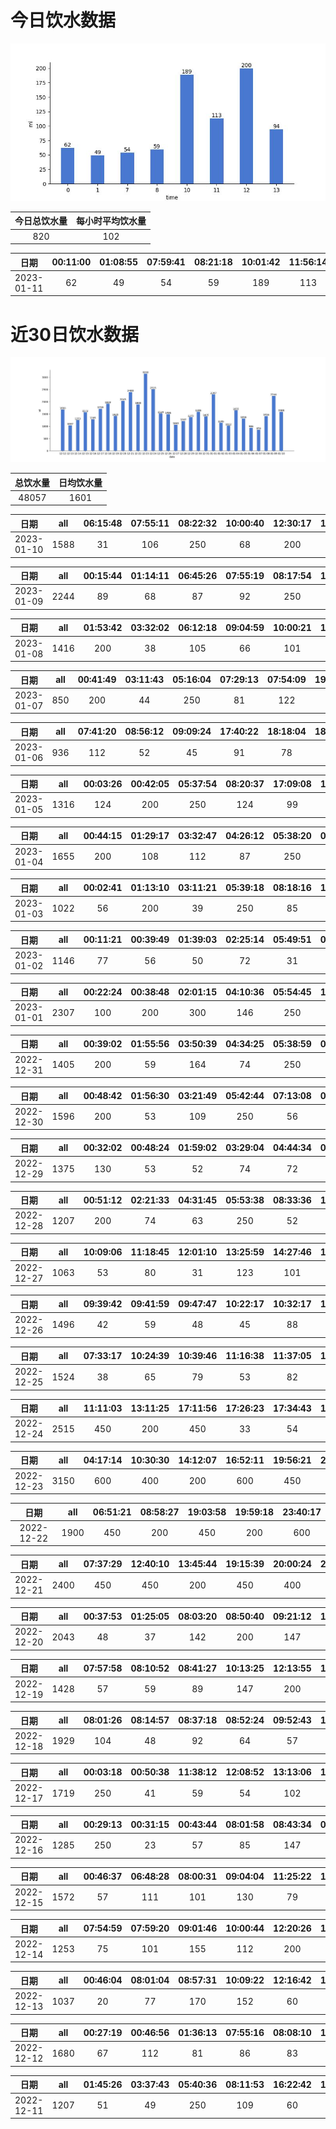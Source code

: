 # 今日饮水数据

<div align=center>
<img src="today.jpg" style="zoom: 100%;" />

| 今日总饮水量 | 每小时平均饮水量 |
| :----: | :----: |
| 820 | 102 |
</div>

| 日期 | 00:11:00 | 01:08:55 | 07:59:41 | 08:21:18 | 10:01:42 | 11:56:14 | 12:24:05 | 13:02:20 | 13:51:32 |
| :----: | :----: | :----: | :----: | :----: | :----: | :----: | :----: | :----: | :----: |
| 2023-01-11 | 62 | 49 | 54 | 59 | 189 | 113 | 200 | 64 | 30 |

# 近30日饮水数据

<div align=center>
<img src="30.jpg"style="zoom: 100%;" />

| 总饮水量 | 日均饮水量 |
| :----: | :----: |
| 48057 | 1601 |
</div>

| 日期 | all | 06:15:48 | 07:55:11 | 08:22:32 | 10:00:40 | 12:30:17 | 13:02:33 | 13:52:38 | 15:11:10 | 17:19:03 | 19:04:44 | 20:39:55 | 21:31:00 | 23:04:01 | 23:42:53 | 23:59:18 |
| :----: | :----: | :----: | :----: | :----: | :----: | :----: | :----: | :----: | :----: | :----: | :----: | :----: | :----: | :----: | :----: | :----: |
| 2023-01-10 | 1588 | 31 | 106 | 250 | 68 | 200 | 103 | 93 | 34 | 200 | 84 | 51 | 250 | 44 | 22 | 52 |

| 日期 | all | 00:15:44 | 01:14:11 | 06:45:26 | 07:55:19 | 08:17:54 | 10:01:14 | 11:31:55 | 12:14:53 | 15:03:33 | 16:27:20 | 17:32:20 | 19:03:49 | 19:44:09 | 20:08:37 | 20:39:39 | 20:47:56 | 21:08:01 | 21:39:30 | 21:45:00 |
| :----: | :----: | :----: | :----: | :----: | :----: | :----: | :----: | :----: | :----: | :----: | :----: | :----: | :----: | :----: | :----: | :----: | :----: | :----: | :----: | :----: |
| 2023-01-09 | 2244 | 89 | 68 | 87 | 92 | 250 | 154 | 115 | 150 | 450 | 63 | 83 | 130 | 47 | 64 | 58 | 89 | 66 | 114 | 75 |

| 日期 | all | 01:53:42 | 03:32:02 | 06:12:18 | 09:04:59 | 10:00:21 | 17:00:28 | 17:31:23 | 17:57:50 | 18:47:22 | 19:02:45 | 19:32:28 | 20:10:59 | 21:11:30 | 21:52:09 | 22:09:06 | 22:41:37 | 23:04:04 | 23:31:59 |
| :----: | :----: | :----: | :----: | :----: | :----: | :----: | :----: | :----: | :----: | :----: | :----: | :----: | :----: | :----: | :----: | :----: | :----: | :----: | :----: |
| 2023-01-08 | 1416 | 200 | 38 | 105 | 66 | 101 | 72 | 75 | 80 | 100 | 54 | 58 | 83 | 121 | 35 | 45 | 86 | 57 | 40 |

| 日期 | all | 00:41:49 | 03:11:43 | 05:16:04 | 07:29:13 | 07:54:09 | 19:06:58 | 19:24:08 | 19:49:45 |
| :----: | :----: | :----: | :----: | :----: | :----: | :----: | :----: | :----: | :----: |
| 2023-01-07 | 850 | 200 | 44 | 250 | 81 | 122 | 57 | 65 | 31 |

| 日期 | all | 07:41:20 | 08:56:12 | 09:09:24 | 17:40:22 | 18:18:04 | 18:29:40 | 18:49:25 | 19:41:44 | 20:43:30 | 22:12:05 | 23:30:48 |
| :----: | :----: | :----: | :----: | :----: | :----: | :----: | :----: | :----: | :----: | :----: | :----: | :----: |
| 2023-01-06 | 936 | 112 | 52 | 45 | 91 | 78 | 40 | 38 | 72 | 117 | 250 | 41 |

| 日期 | all | 00:03:26 | 00:42:05 | 05:37:54 | 08:20:37 | 17:09:08 | 18:16:04 | 19:04:56 | 19:35:49 | 20:31:12 | 22:41:09 | 23:46:42 |
| :----: | :----: | :----: | :----: | :----: | :----: | :----: | :----: | :----: | :----: | :----: | :----: | :----: |
| 2023-01-05 | 1316 | 124 | 200 | 250 | 124 | 99 | 29 | 56 | 100 | 111 | 96 | 127 |

| 日期 | all | 00:44:15 | 01:29:17 | 03:32:47 | 04:26:12 | 05:38:20 | 07:48:31 | 08:54:27 | 15:16:01 | 16:14:39 | 17:00:21 | 17:29:44 | 17:41:08 | 18:22:01 | 19:22:05 | 20:30:25 | 22:22:06 |
| :----: | :----: | :----: | :----: | :----: | :----: | :----: | :----: | :----: | :----: | :----: | :----: | :----: | :----: | :----: | :----: | :----: | :----: |
| 2023-01-04 | 1655 | 200 | 108 | 112 | 87 | 250 | 101 | 46 | 129 | 46 | 109 | 71 | 74 | 72 | 84 | 113 | 53 |

| 日期 | all | 00:02:41 | 01:13:10 | 03:11:21 | 05:39:18 | 08:18:16 | 18:03:58 | 19:12:53 | 22:35:58 | 23:45:34 |
| :----: | :----: | :----: | :----: | :----: | :----: | :----: | :----: | :----: | :----: | :----: |
| 2023-01-03 | 1022 | 56 | 200 | 39 | 250 | 85 | 28 | 250 | 82 | 32 |

| 日期 | all | 00:11:21 | 00:39:49 | 01:39:03 | 02:25:14 | 05:49:51 | 06:21:51 | 08:06:37 | 08:32:09 | 16:57:03 | 17:05:50 | 17:20:35 | 18:26:49 | 18:52:33 | 21:26:00 | 21:57:51 |
| :----: | :----: | :----: | :----: | :----: | :----: | :----: | :----: | :----: | :----: | :----: | :----: | :----: | :----: | :----: | :----: | :----: |
| 2023-01-02 | 1146 | 77 | 56 | 50 | 72 | 31 | 86 | 61 | 71 | 40 | 67 | 70 | 200 | 79 | 91 | 95 |

| 日期 | all | 00:22:24 | 00:38:48 | 02:01:15 | 04:10:36 | 05:54:45 | 16:12:44 | 16:58:39 | 18:01:09 | 18:52:44 | 19:22:49 | 19:42:33 | 20:05:27 | 22:25:23 | 22:30:10 | 22:40:55 | 23:00:52 | 23:17:37 | 23:40:35 |
| :----: | :----: | :----: | :----: | :----: | :----: | :----: | :----: | :----: | :----: | :----: | :----: | :----: | :----: | :----: | :----: | :----: | :----: | :----: | :----: |
| 2023-01-01 | 2307 | 100 | 200 | 300 | 146 | 250 | 74 | 70 | 250 | 69 | 37 | 92 | 112 | 250 | 91 | 36 | 82 | 85 | 63 |

| 日期 | all | 00:39:02 | 01:55:56 | 03:50:39 | 04:34:25 | 05:38:59 | 08:16:45 | 16:29:43 | 16:59:01 | 17:40:46 | 18:56:19 | 18:59:26 | 22:03:10 | 23:45:45 |
| :----: | :----: | :----: | :----: | :----: | :----: | :----: | :----: | :----: | :----: | :----: | :----: | :----: | :----: | :----: |
| 2022-12-31 | 1405 | 200 | 59 | 164 | 74 | 250 | 174 | 84 | 89 | 67 | 45 | 38 | 84 | 77 |

| 日期 | all | 00:48:42 | 01:56:30 | 03:21:49 | 05:42:44 | 07:13:08 | 07:34:06 | 08:23:16 | 16:38:52 | 16:46:08 | 17:41:15 | 17:46:21 | 17:59:28 | 18:14:48 | 18:38:37 | 19:34:40 | 19:36:01 | 19:42:07 | 20:18:59 | 22:00:04 |
| :----: | :----: | :----: | :----: | :----: | :----: | :----: | :----: | :----: | :----: | :----: | :----: | :----: | :----: | :----: | :----: | :----: | :----: | :----: | :----: | :----: |
| 2022-12-30 | 1596 | 200 | 53 | 109 | 250 | 56 | 129 | 86 | 17 | 24 | 34 | 22 | 23 | 84 | 115 | 22 | 66 | 71 | 104 | 131 |

| 日期 | all | 00:32:02 | 00:48:24 | 01:59:02 | 03:29:04 | 04:44:34 | 05:56:46 | 16:39:10 | 17:10:04 | 18:02:18 | 18:37:12 | 19:24:59 | 20:10:01 | 21:44:38 | 23:00:50 | 23:54:24 |
| :----: | :----: | :----: | :----: | :----: | :----: | :----: | :----: | :----: | :----: | :----: | :----: | :----: | :----: | :----: | :----: | :----: |
| 2022-12-29 | 1375 | 130 | 53 | 52 | 74 | 72 | 90 | 80 | 58 | 200 | 34 | 132 | 99 | 84 | 125 | 92 |

| 日期 | all | 00:51:12 | 02:21:33 | 04:31:45 | 05:53:38 | 08:33:36 | 16:30:17 | 17:44:14 | 18:32:36 | 19:00:07 | 19:20:14 | 20:24:00 | 22:34:43 | 23:03:03 | 23:42:38 |
| :----: | :----: | :----: | :----: | :----: | :----: | :----: | :----: | :----: | :----: | :----: | :----: | :----: | :----: | :----: | :----: |
| 2022-12-28 | 1207 | 200 | 74 | 63 | 250 | 52 | 90 | 46 | 14 | 55 | 62 | 33 | 136 | 58 | 74 |

| 日期 | all | 10:09:06 | 11:18:45 | 12:01:10 | 13:25:59 | 14:27:46 | 14:43:08 | 14:55:12 | 15:29:39 | 20:01:41 | 20:25:26 | 20:44:07 | 22:20:06 |
| :----: | :----: | :----: | :----: | :----: | :----: | :----: | :----: | :----: | :----: | :----: | :----: | :----: | :----: |
| 2022-12-27 | 1063 | 53 | 80 | 31 | 123 | 101 | 62 | 43 | 62 | 200 | 116 | 113 | 79 |

| 日期 | all | 09:39:42 | 09:41:59 | 09:47:47 | 10:22:17 | 10:32:17 | 10:58:59 | 11:30:10 | 11:51:34 | 11:55:48 | 12:25:27 | 13:07:18 | 13:24:34 | 17:47:28 | 18:02:15 | 18:18:51 | 19:30:16 | 19:36:16 | 19:48:17 | 20:02:30 | 20:45:22 | 20:49:34 | 21:10:06 | 22:07:38 | 22:48:33 | 22:54:23 |
| :----: | :----: | :----: | :----: | :----: | :----: | :----: | :----: | :----: | :----: | :----: | :----: | :----: | :----: | :----: | :----: | :----: | :----: | :----: | :----: | :----: | :----: | :----: | :----: | :----: | :----: | :----: |
| 2022-12-26 | 1496 | 42 | 59 | 48 | 45 | 88 | 69 | 42 | 18 | 29 | 200 | 58 | 56 | 85 | 50 | 20 | 55 | 64 | 72 | 110 | 46 | 41 | 60 | 31 | 44 | 64 |

| 日期 | all | 07:33:17 | 10:24:39 | 10:39:46 | 11:16:38 | 11:37:05 | 12:41:47 | 13:18:58 | 14:12:17 | 15:24:38 | 15:32:22 | 15:36:33 | 16:38:19 | 16:53:15 | 17:55:28 | 18:14:31 | 18:33:58 | 19:23:03 | 19:59:55 | 20:10:25 | 20:25:14 | 21:29:52 | 21:31:51 | 22:20:41 | 22:35:34 |
| :----: | :----: | :----: | :----: | :----: | :----: | :----: | :----: | :----: | :----: | :----: | :----: | :----: | :----: | :----: | :----: | :----: | :----: | :----: | :----: | :----: | :----: | :----: | :----: | :----: | :----: |
| 2022-12-25 | 1524 | 38 | 65 | 79 | 53 | 82 | 101 | 34 | 78 | 61 | 37 | 16 | 72 | 27 | 42 | 55 | 67 | 200 | 89 | 75 | 73 | 82 | 20 | 51 | 27 |

| 日期 | all | 11:11:03 | 13:11:25 | 17:11:56 | 17:26:23 | 17:34:43 | 17:39:42 | 17:48:52 | 18:10:21 | 18:12:42 | 18:26:57 | 18:33:57 | 18:39:56 | 18:49:23 | 18:51:39 | 19:03:26 | 19:08:35 | 19:58:06 | 20:09:14 | 20:13:03 | 20:25:32 | 20:32:41 | 20:40:57 | 20:44:56 | 20:51:25 | 20:55:32 | 21:03:57 | 21:10:02 | 21:28:31 | 21:44:42 | 21:52:52 | 22:21:15 |
| :----: | :----: | :----: | :----: | :----: | :----: | :----: | :----: | :----: | :----: | :----: | :----: | :----: | :----: | :----: | :----: | :----: | :----: | :----: | :----: | :----: | :----: | :----: | :----: | :----: | :----: | :----: | :----: | :----: | :----: | :----: | :----: | :----: |
| 2022-12-24 | 2515 | 450 | 200 | 450 | 33 | 54 | 9 | 94 | 11 | 24 | 41 | 55 | 33 | 59 | 50 | 18 | 51 | 200 | 26 | 58 | 60 | 40 | 49 | 44 | 37 | 61 | 89 | 37 | 47 | 69 | 31 | 35 |

| 日期 | all | 04:17:14 | 10:30:30 | 14:12:07 | 16:52:11 | 19:56:21 | 20:33:04 | 22:11:35 |
| :----: | :----: | :----: | :----: | :----: | :----: | :----: | :----: | :----: |
| 2022-12-23 | 3150 | 600 | 400 | 200 | 600 | 450 | 450 | 450 |

| 日期 | all | 06:51:21 | 08:58:27 | 19:03:58 | 19:59:18 | 23:40:17 |
| :----: | :----: | :----: | :----: | :----: | :----: | :----: |
| 2022-12-22 | 1900 | 450 | 200 | 450 | 200 | 600 |

| 日期 | all | 07:37:29 | 12:40:10 | 13:45:44 | 19:15:39 | 20:00:24 | 20:21:06 |
| :----: | :----: | :----: | :----: | :----: | :----: | :----: | :----: |
| 2022-12-21 | 2400 | 450 | 450 | 200 | 450 | 400 | 450 |

| 日期 | all | 00:37:53 | 01:25:05 | 08:03:20 | 08:50:40 | 09:21:12 | 10:27:31 | 11:31:44 | 12:23:06 | 13:32:36 | 15:07:03 | 15:22:22 | 19:26:53 | 19:27:53 | 19:29:13 | 19:31:01 | 19:35:41 | 19:39:31 | 19:45:19 | 20:18:56 | 20:29:36 | 20:33:36 | 20:38:33 | 20:45:31 | 20:54:30 |
| :----: | :----: | :----: | :----: | :----: | :----: | :----: | :----: | :----: | :----: | :----: | :----: | :----: | :----: | :----: | :----: | :----: | :----: | :----: | :----: | :----: | :----: | :----: | :----: | :----: | :----: |
| 2022-12-20 | 2043 | 48 | 37 | 142 | 200 | 147 | 99 | 76 | 200 | 111 | 103 | 73 | 60 | 38 | 33 | 56 | 35 | 44 | 27 | 233 | 45 | 77 | 89 | 55 | 15 |

| 日期 | all | 07:57:58 | 08:10:52 | 08:41:27 | 10:13:25 | 12:13:55 | 13:00:18 | 14:59:55 | 15:27:21 | 16:49:06 | 17:17:12 | 18:20:40 | 19:16:36 | 20:16:47 | 21:49:07 | 23:09:26 |
| :----: | :----: | :----: | :----: | :----: | :----: | :----: | :----: | :----: | :----: | :----: | :----: | :----: | :----: | :----: | :----: | :----: |
| 2022-12-19 | 1428 | 57 | 59 | 89 | 147 | 200 | 81 | 76 | 79 | 57 | 200 | 110 | 72 | 91 | 50 | 60 |

| 日期 | all | 08:01:26 | 08:14:57 | 08:37:18 | 08:52:24 | 09:52:43 | 10:57:46 | 12:41:27 | 14:28:51 | 17:14:56 | 17:44:23 | 18:36:28 | 19:38:42 | 20:15:32 | 20:44:19 | 21:36:44 | 22:46:38 | 23:33:06 |
| :----: | :----: | :----: | :----: | :----: | :----: | :----: | :----: | :----: | :----: | :----: | :----: | :----: | :----: | :----: | :----: | :----: | :----: | :----: |
| 2022-12-18 | 1929 | 104 | 48 | 92 | 64 | 57 | 79 | 200 | 400 | 200 | 76 | 75 | 45 | 85 | 95 | 250 | 28 | 31 |

| 日期 | all | 00:03:18 | 00:50:38 | 11:38:12 | 12:08:52 | 13:13:06 | 14:07:58 | 14:17:02 | 14:35:02 | 17:18:02 | 17:57:20 | 18:12:05 | 18:33:41 | 19:20:32 | 20:11:45 | 20:27:56 | 21:18:51 | 21:51:56 | 22:43:10 | 23:48:44 |
| :----: | :----: | :----: | :----: | :----: | :----: | :----: | :----: | :----: | :----: | :----: | :----: | :----: | :----: | :----: | :----: | :----: | :----: | :----: | :----: | :----: |
| 2022-12-17 | 1719 | 250 | 41 | 59 | 54 | 102 | 146 | 73 | 61 | 29 | 61 | 450 | 32 | 42 | 35 | 44 | 51 | 69 | 94 | 26 |

| 日期 | all | 00:29:13 | 00:31:15 | 00:43:44 | 08:01:58 | 08:43:34 | 09:44:08 | 10:23:42 | 13:05:52 | 13:06:24 | 15:21:21 | 16:37:38 | 18:07:54 | 23:30:09 |
| :----: | :----: | :----: | :----: | :----: | :----: | :----: | :----: | :----: | :----: | :----: | :----: | :----: | :----: | :----: |
| 2022-12-16 | 1285 | 250 | 23 | 57 | 85 | 147 | 104 | 95 | 200 | 61 | 90 | 53 | 67 | 53 |

| 日期 | all | 00:46:37 | 06:48:28 | 08:00:31 | 09:04:04 | 11:25:22 | 12:24:40 | 13:27:41 | 14:19:43 | 15:24:13 | 17:14:35 | 18:35:08 | 20:10:26 | 20:45:08 | 21:38:30 |
| :----: | :----: | :----: | :----: | :----: | :----: | :----: | :----: | :----: | :----: | :----: | :----: | :----: | :----: | :----: | :----: |
| 2022-12-15 | 1572 | 57 | 111 | 101 | 130 | 79 | 200 | 121 | 74 | 102 | 200 | 41 | 91 | 65 | 200 |

| 日期 | all | 07:54:59 | 07:59:20 | 09:01:46 | 10:00:44 | 12:20:26 | 13:01:20 | 16:36:36 | 19:27:35 | 20:41:59 | 22:41:20 |
| :----: | :----: | :----: | :----: | :----: | :----: | :----: | :----: | :----: | :----: | :----: | :----: |
| 2022-12-14 | 1253 | 75 | 101 | 155 | 112 | 200 | 96 | 78 | 111 | 75 | 250 |

| 日期 | all | 00:46:04 | 08:01:04 | 08:57:31 | 10:09:22 | 12:16:42 | 13:04:32 | 15:12:25 | 16:59:31 | 18:33:33 | 19:17:14 | 20:20:30 | 20:59:53 | 23:52:22 |
| :----: | :----: | :----: | :----: | :----: | :----: | :----: | :----: | :----: | :----: | :----: | :----: | :----: | :----: | :----: |
| 2022-12-13 | 1037 | 20 | 77 | 170 | 152 | 60 | 67 | 72 | 72 | 77 | 87 | 74 | 66 | 43 |

| 日期 | all | 00:27:19 | 00:46:56 | 01:36:13 | 07:55:16 | 08:08:10 | 10:00:51 | 11:29:45 | 12:14:15 | 13:02:48 | 15:12:14 | 17:19:07 | 17:33:44 | 21:17:04 | 22:55:59 | 23:32:13 |
| :----: | :----: | :----: | :----: | :----: | :----: | :----: | :----: | :----: | :----: | :----: | :----: | :----: | :----: | :----: | :----: | :----: |
| 2022-12-12 | 1680 | 67 | 112 | 81 | 86 | 83 | 59 | 105 | 200 | 122 | 64 | 200 | 78 | 250 | 84 | 89 |

| 日期 | all | 01:45:26 | 03:37:43 | 05:40:36 | 08:11:53 | 16:22:42 | 17:28:22 | 18:07:18 | 19:01:18 | 20:32:58 | 20:54:22 | 22:18:07 | 23:05:54 | 23:36:14 |
| :----: | :----: | :----: | :----: | :----: | :----: | :----: | :----: | :----: | :----: | :----: | :----: | :----: | :----: | :----: |
| 2022-12-11 | 1207 | 51 | 49 | 250 | 109 | 60 | 41 | 84 | 300 | 45 | 29 | 44 | 96 | 49 |

